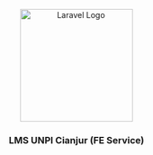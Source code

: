 <p align="center">
  <img src="https://encrypted-tbn0.gstatic.com/images?q=tbn:ANd9GcSlGmKtrnxElpqw3AExKXPWWBulcwjlvDJa1Q&s" width="200" alt="Laravel Logo">
</p>
<h3 align="center">
  LMS UNPI Cianjur (FE Service)  
</h3>